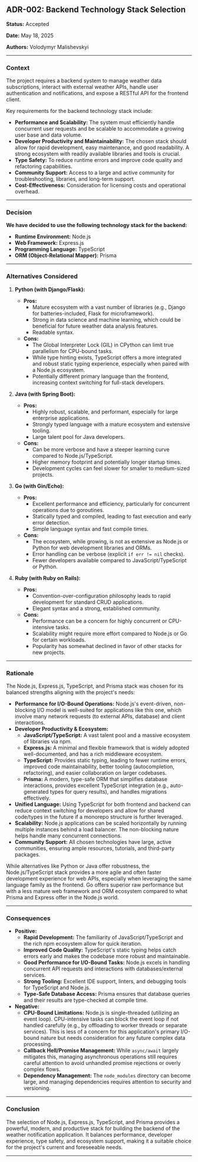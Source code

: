 ## ADR-002: Backend Technology Stack Selection

**Status:** Accepted

**Date:** May 18, 2025

**Authors:** Volodymyr Malishevskyi

---

### Context

The project requires a backend system to manage weather data subscriptions, interact with external weather APIs, handle user authentication and notifications, and expose a RESTful API for the frontend client.

Key requirements for the backend technology stack include:

- **Performance and Scalability:** The system must efficiently handle concurrent user requests and be scalable to accommodate a growing user base and data volume.
- **Developer Productivity and Maintainability:** The chosen stack should allow for rapid development, easy maintenance, and good readability. A strong ecosystem with readily available libraries and tools is crucial.
- **Type Safety:** To reduce runtime errors and improve code quality and refactoring capabilities.
- **Community Support:** Access to a large and active community for troubleshooting, libraries, and long-term support.
- **Cost-Effectiveness:** Consideration for licensing costs and operational overhead.

---

### Decision

**We have decided to use the following technology stack for the backend:**

- **Runtime Environment:** Node.js
- **Web Framework:** Express.js
- **Programming Language:** TypeScript
- **ORM (Object-Relational Mapper):** Prisma

---

### Alternatives Considered

1.  **Python (with Django/Flask):**

    - **Pros:**
      - Mature ecosystem with a vast number of libraries (e.g., Django for batteries-included, Flask for microframework).
      - Strong in data science and machine learning, which could be beneficial for future weather data analysis features.
      - Readable syntax.
    - **Cons:**
      - The Global Interpreter Lock (GIL) in CPython can limit true parallelism for CPU-bound tasks.
      - While type hinting exists, TypeScript offers a more integrated and robust static typing experience, especially when paired with a Node.js ecosystem.
      - Potentially different primary language than the frontend, increasing context switching for full-stack developers.

2.  **Java (with Spring Boot):**

    - **Pros:**
      - Highly robust, scalable, and performant, especially for large enterprise applications.
      - Strongly typed language with a mature ecosystem and extensive tooling.
      - Large talent pool for Java developers.
    - **Cons:**
      - Can be more verbose and have a steeper learning curve compared to Node.js/TypeScript.
      - Higher memory footprint and potentially longer startup times.
      - Development cycles can feel slower for smaller to medium-sized projects.

3.  **Go (with Gin/Echo):**

    - **Pros:**
      - Excellent performance and efficiency, particularly for concurrent operations due to goroutines.
      - Statically typed and compiled, leading to fast execution and early error detection.
      - Simple language syntax and fast compile times.
    - **Cons:**
      - The ecosystem, while growing, is not as extensive as Node.js or Python for web development libraries and ORMs.
      - Error handling can be verbose (explicit `if err != nil` checks).
      - Fewer developers available compared to JavaScript/TypeScript or Python.

4.  **Ruby (with Ruby on Rails):**
    - **Pros:**
      - Convention-over-configuration philosophy leads to rapid development for standard CRUD applications.
      - Elegant syntax and a strong, established community.
    - **Cons:**
      - Performance can be a concern for highly concurrent or CPU-intensive tasks.
      - Scalability might require more effort compared to Node.js or Go for certain workloads.
      - Popularity has somewhat declined in favor of other stacks for new projects.

---

### Rationale

The Node.js, Express.js, TypeScript, and Prisma stack was chosen for its balanced strengths aligning with the project's needs:

- **Performance for I/O-Bound Operations:** Node.js's event-driven, non-blocking I/O model is well-suited for applications like this one, which involve many network requests (to external APIs, database) and client interactions.
- **Developer Productivity & Ecosystem:**
  - **JavaScript/TypeScript:** A vast talent pool and a massive ecosystem of libraries via npm.
  - **Express.js:** A minimal and flexible framework that is widely adopted well-documented, and has a rich middleware ecosystem.
  - **TypeScript:** Provides static typing, leading to fewer runtime errors, improved code maintainability, better tooling (autocompletion, refactoring), and easier collaboration on larger codebases.
  - **Prisma:** A modern, type-safe ORM that simplifies database interactions, provides excellent TypeScript integration (e.g., auto-generated types for query results), and handles migrations effectively.
- **Unified Language:** Using TypeScript for both frontend and backend can reduce context switching for developers and allow for shared code/types in the future if a monorepo structure is further leveraged.
- **Scalability:** Node.js applications can be scaled horizontally by running multiple instances behind a load balancer. The non-blocking nature helps handle many concurrent connections.
- **Community Support:** All chosen technologies have large, active communities, ensuring ample resources, tutorials, and third-party packages.

While alternatives like Python or Java offer robustness, the Node.js/TypeScript stack provides a more agile and often faster development experience for web APIs, especially when leveraging the same language family as the frontend. Go offers superior raw performance but with a less mature web framework and ORM ecosystem compared to what Prisma and Express offer in the Node.js world.

---

### Consequences

- **Positive:**
  - **Rapid Development:** The familiarity of JavaScript/TypeScript and the rich npm ecosystem allow for quick iteration.
  - **Improved Code Quality:** TypeScript's static typing helps catch errors early and makes the codebase more robust and maintainable.
  - **Good Performance for I/O-Bound Tasks:** Node.js excels in handling concurrent API requests and interactions with databases/external services.
  - **Strong Tooling:** Excellent IDE support, linters, and debugging tools for TypeScript and Node.js.
  - **Type-Safe Database Access:** Prisma ensures that database queries and their results are type-checked at compile time.
- **Negative:**
  - **CPU-Bound Limitations:** Node.js is single-threaded (utilizing an event loop). CPU-intensive tasks can block the event loop if not handled carefully (e.g., by offloading to worker threads or separate services). This is less of a concern for this application's primary I/O-bound nature but needs consideration for any future complex data processing.
  - **Callback Hell/Promise Management:** While `async/await` largely mitigates this, managing asynchronous operations still requires careful attention to avoid unhandled promise rejections or overly complex flows.
  - **Dependency Management:** The `node_modules` directory can become large, and managing dependencies requires attention to security and versioning.

---

### Conclusion

The selection of Node.js, Express.js, TypeScript, and Prisma provides a powerful, modern, and productive stack for building the backend of the weather notification application. It balances performance, developer experience, type safety, and ecosystem support, making it a suitable choice for the project's current and foreseeable needs.

---
